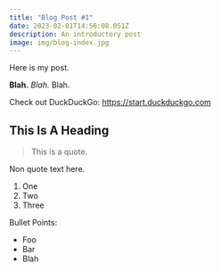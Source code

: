 ```yaml
---
title: "Blog Post #1"
date: 2023-02-01T14:56:08.051Z
description: An introductory post
image: img/blog-index.jpg
---
```

Here is my post.

**Blah.**  *Blah.*  Blah.

Check out DuckDuckGo: <https://start.duckduckgo.com>

## This Is A Heading

> This is a quote.

Non quote text here.

1. One
2. Two
3. Three

Bullet Points:

* Foo
* Bar
* Blah
